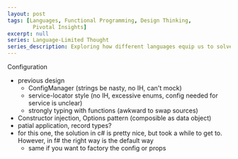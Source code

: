 ```yaml
---
layout: post
tags: [Languages, Functional Programming, Design Thinking,
        Pivotal Insights]
excerpt: null
series: Language-Limited Thought
series_description: Exploring how different languages equip us to solve different design problems
---
```

Configuration


- previous design
  - ConfigManager (strings be nasty, no IH, can't mock)
  - service-locator style (no IH, excessive enums, config needed for service is unclear)
  - strongly typing with functions (awkward to swap sources)
 - Constructor injection, Options pattern (composible as data object)
 - patial application, record types?
 - for this one, the solution in c# is pretty nice, but took a while to get to. However, in f# the right way is the default way
   - same if you want to factory the config or props


